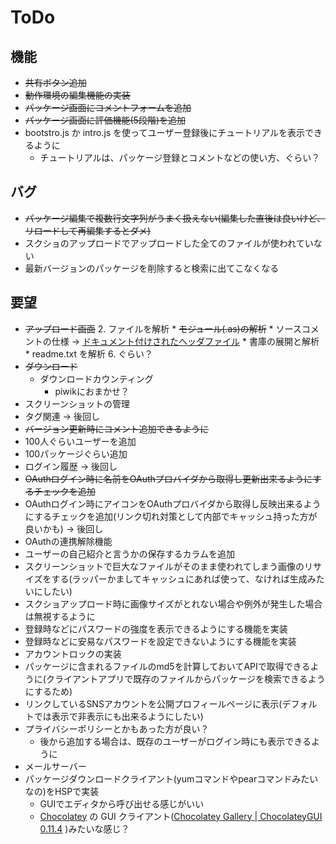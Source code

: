 # ToDo

## 機能

* ~~共有ボタン追加~~
* ~~動作環境の編集機能の実装~~
* ~~パッケージ画面にコメントフォームを追加~~
* ~~パッケージ画面に評価機能(5段階)を追加~~
* bootstro.js か intro.js を使ってユーザー登録後にチュートリアルを表示できるように
    * チュートリアルは、パッケージ登録とコメントなどの使い方、ぐらい？

## バグ

* ~~パッケージ編集で複数行文字列がうまく扱えない(編集した直後は良いけど、リロードして再編集するとダメ)~~
* スクショのアップロードでアップロードした全てのファイルが使われていない
* 最新バージョンのパッケージを削除すると検索に出てこなくなる

## 要望

* ~~アップロード画面~~
    2. ファイルを解析
        * ~~モジュール(.as)の解析~~
        * ソースコメントの仕様 → [ドキュメント付けされたヘッダファイル](http://www.onionsoft.net/hsp/v33/doclib/HSP%20Document%20Library/hdl_usage.htm)
        * 書庫の展開と解析
            * readme.txt を解析
    6. ぐらい？
* ~~ダウンロード~~
    * ダウンロードカウンティング
        * piwikにおまかせ？
* スクリーンショットの管理
* タグ関連 → 後回し
* ~~バージョン更新時にコメント追加できるように~~
* 100人ぐらいユーザーを追加
* 100パッケージぐらい追加
* ログイン履歴 → 後回し
* ~~OAuthログイン時に名前をOAuthプロバイダから取得し更新出来るようにするチェックを追加~~
* OAuthログイン時にアイコンをOAuthプロバイダから取得し反映出来るようにするチェックを追加(リンク切れ対策として内部でキャッシュ持った方が良いかも) → 後回し
* OAuthの連携解除機能
* ユーザーの自己紹介と言うかの保存するカラムを追加
* スクリーンショットで巨大なファイルがそのまま使われてしまう画像のリサイズをする(ラッパーかましてキャッシュにあれば使って、なければ生成みたいにしたい)
* スクショアップロード時に画像サイズがとれない場合や例外が発生した場合は無視するように
* 登録時などにパスワードの強度を表示できるようにする機能を実装
* 登録時などに安易なパスワードを設定できないようにする機能を実装
* アカウントロックの実装
* パッケージに含まれるファイルのmd5を計算しておいてAPIで取得できるように(クライアントアプリで既存のファイルからパッケージを検索できるようにするため)
* リンクしているSNSアカウントを公開プロフィールページに表示(デフォルトでは表示で非表示にも出来るようにしたい)
* プライバシーポリシーとかもあった方が良い？
    * 後から追加する場合は、既存のユーザーがログイン時にも表示できるように
* メールサーバー
* パッケージダウンロードクライアント(yumコマンドやpearコマンドみたいなの)をHSPで実装
    * GUIでエディタから呼び出せる感じがいい
    * [Chocolatey](https://chocolatey.org/) の GUI クライアント([Chocolatey Gallery | ChocolateyGUI 0.11.4](https://chocolatey.org/packages/ChocolateyGUI)
)みたいな感じ？
